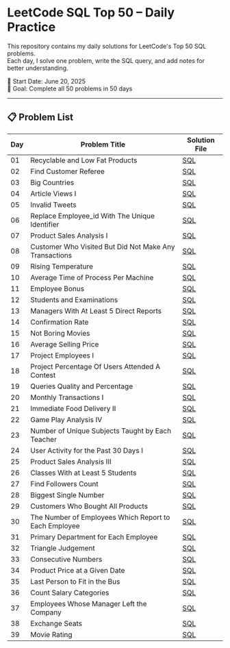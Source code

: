 # LeetCode SQL Top 50 – Daily Practice

This repository contains my daily solutions for LeetCode's Top 50 SQL problems.  
Each day, I solve one problem, write the SQL query, and add notes for better understanding.  

📅 Start Date: June 20, 2025  
🎯 Goal: Complete all 50 problems in 50 days

---

## 📋 Problem List

| Day  | Problem Title                     | Solution File                                     
|-------|---------------------------------|-------------------------------------------------|
| 01    | Recyclable and Low Fat Products | [SQL](leetcode-sql-50/day01_recyclable_and_low_fat_products.sql) |
| 02    | Find Customer Referee | [SQL](leetcode-sql-50/day02_find_customer_referee.sql) |
| 03    | Big Countries | [SQL](leetcode-sql-50/day03_big_countries.sql) |
| 04    | Article Views I | [SQL](leetcode-sql-50/day04_article_views_1.sql) |
| 05    | Invalid Tweets | [SQL](leetcode-sql-50/day05_invalid_tweets.sql) |
| 06    | Replace Employee_id With The Unique Identifier  | [SQL](leetcode-sql-50/day06_replace_employee_id_with_the_unique_identifier.sql) |
| 07    | Product Sales Analysis I | [SQL](leetcode-sql-50/day07_product_sales_analysis_I.sql) |
| 08    | Customer Who Visited But Did Not Make Any Transactions | [SQL](leetcode-sql-50/day08_customer_who_visited_but_did_not_make_any_transactions.sql) |
| 09    | Rising Temperature | [SQL](leetcode-sql-50/day09_rising_temperature.sql) |
| 10    | Average Time of Process Per Machine | [SQL](leetcode-sql-50/day10_average_time_of_process_per_machine.sql) |
| 11    | Employee Bonus | [SQL](leetcode-sql-50/day11_employee_bonus.sql) |
| 12    | Students and Examinations | [SQL](leetcode-sql-50/day12_students_and_examinations.sql) |
| 13    | Managers With At Least 5 Direct Reports | [SQL](leetcode-sql-50/day13_managers_with_at_least_5_direct_reports.sql) |
| 14    | Confirmation Rate | [SQL](leetcode-sql-50/day14_confirmation_rate.sql) |
| 15    | Not Boring Movies | [SQL](leetcode-sql-50/day15_not_boring_movies.sql) |
| 16    | Average Selling Price | [SQL](leetcode-sql-50/day16_average_selling_price.sql) |
| 17    | Project Employees I | [SQL](leetcode-sql-50/day17_project_employees_1.sql) |
| 18    | Project Percentage Of Users Attended A Contest | [SQL](leetcode-sql-50/day18_percentage_of_users_attended_a_contest.sql) |
| 19    | Queries Quality and Percentage | [SQL](leetcode-sql-50/day19_queries_quality_and_percentage.sql) |
| 20    | Monthly Transactions I | [SQL](leetcode-sql-50/day20_monthly_transactions_1.sql) |
| 21    | Immediate Food Delivery II | [SQL](leetcode-sql-50/day21_immediate_food_delivery_2.sql) |
| 22    | Game Play Analysis IV | [SQL](leetcode-sql-50/day22_game_play_analysis_iv.sql) |
| 23    | Number of Unique Subjects Taught by Each Teacher | [SQL](leetcode-sql-50/day23_number_of_unique_subjects_taught_by_each_teacher.sql) |
| 24    | User Activity for the Past 30 Days I | [SQL](leetcode-sql-50/day24_user_activity_for_the_past_30_days_i.sql) |
| 25    | Product Sales Analysis III | [SQL](leetcode-sql-50/day25_product_sales_analysis_iii.sql) |
| 26    | Classes With at Least 5 Students | [SQL](leetcode-sql-50/day26_classes_with_at_least_5_students.sql) |
| 27    | Find Followers Count | [SQL](leetcode-sql-50/day27_find_followers_count.sql) |
| 28    | Biggest Single Number | [SQL](leetcode-sql-50/day28_biggest_single_number.sql) |
| 29    | Customers Who Bought All Products | [SQL](leetcode-sql-50/day29_customers_who_bought_all_products.sql) |
| 30    | The Number of Employees Which Report to Each Employee | [SQL](leetcode-sql-50/day30_the_number_of_employees_which_report_to_each_employee.sql) |
| 31    | Primary Department for Each Employee | [SQL](leetcode-sql-50/day31_primary_department_for_each_employee.sql) |
| 32    | Triangle Judgement | [SQL](leetcode-sql-50/day32_triangle_judgement.sql) |
| 33    | Consecutive Numbers | [SQL](leetcode-sql-50/day33_consecutive_numbers.sql) |
| 34    | Product Price at a Given Date | [SQL](leetcode-sql-50/day34_product_price_at_a_given_date.sql) |
| 35    | Last Person to Fit in the Bus| [SQL](leetcode-sql-50/day35_last_person_to_fit_in_the_bus.sql) |
| 36    | Count Salary Categories| [SQL](leetcode-sql-50/day36_count_salary_categories.sql) |
| 37    | Employees Whose Manager Left the Company| [SQL](leetcode-sql-50/day37_employees_whose_manager_left_the_company.sql) |
| 38    | Exchange Seats| [SQL](leetcode-sql-50/day38_exchange_seats.sql) |
| 39    | Movie Rating| [SQL](leetcode-sql-50/day39_movie_rating.sql) |


